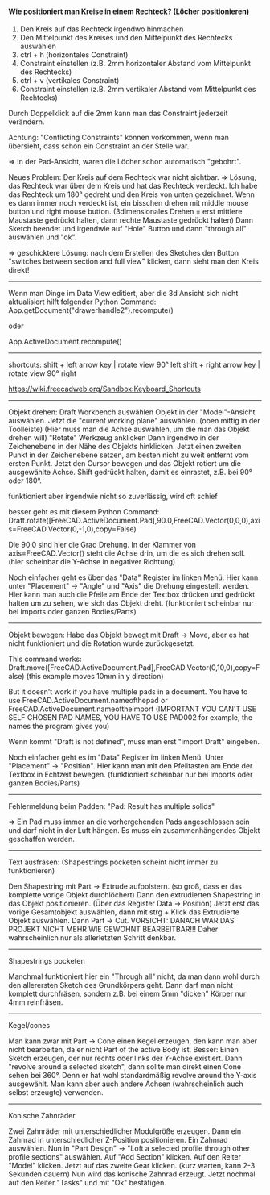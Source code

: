 #### Wie positioniert man Kreise in einem Rechteck? (Löcher positionieren)

1. Den Kreis auf das Rechteck irgendwo hinmachen
1. Den Mittelpunkt des Kreises und den Mittelpunkt des Rechtecks auswählen
1. ctrl + h (horizontales Constraint)
1. Constraint einstellen (z.B. 2mm horizontaler Abstand vom Mittelpunkt des Rechtecks)
1. ctrl + v (vertikales Constraint)
1. Constraint einstellen (z.B. 2mm vertikaler Abstand vom Mittelpunkt des Rechtecks)

Durch Doppelklick auf die 2mm kann man das Constraint jederzeit verändern.

Achtung: "Conflicting Constraints" können vorkommen, wenn man übersieht, dass schon ein Constraint an der Stelle war.


=> In der Pad-Ansicht, waren die Löcher schon automatisch "gebohrt".


Neues Problem: Der Kreis auf dem Rechteck war nicht sichtbar.
=> Lösung, das Rechteck war über dem Kreis und hat das Rechteck verdeckt.
Ich habe das Rechteck um 180° gedreht und den Kreis von unten gezeichnet.
Wenn es dann immer noch verdeckt ist, ein bisschen drehen mit middle mouse button und right mouse button.
(3dimensionales Drehen = erst mittlere Maustaste gedrückt halten, dann rechte Maustaste gedrückt halten)
Dann Sketch beendet und irgendwie auf "Hole" Button und dann "through all" auswählen und "ok".

=> geschicktere Lösung: nach dem Erstellen des Sketches den Button "switches between section and full view" klicken, dann sieht man den Kreis direkt!

---------------------------------------------------------------------------------------------------

Wenn man Dinge im Data View editiert, aber die 3d Ansicht sich nicht aktualisiert hilft folgender Python Command:
App.getDocument("drawerhandle2").recompute()

oder

App.ActiveDocument.recompute()

---------------------------------------------------------------------------------------------------

shortcuts:
shift + left arrow key   |   rotate view 90° left
shift + right arrow key   |   rotate view 90° right

https://wiki.freecadweb.org/Sandbox:Keyboard_Shortcuts

---------------------------------------------------------------------------------------------------

Objekt drehen:
Draft Workbench auswählen
Objekt in der "Model"-Ansicht auswählen.
Jetzt die "current working plane" auswählen. (oben mittig in der Toolleiste)
(Hier muss man die Achse auswählen, um die man das Objekt drehen will)
"Rotate" Werkzeug anklicken
Dann irgendwo in der Zeichenebene in der Nähe des Objekts hinklicken.
Jetzt einen zweiten Punkt in der Zeichenebene setzen, am besten nicht zu weit entfernt vom ersten Punkt.
Jetzt den Cursor bewegen und das Objekt rotiert um die ausgewählte Achse.
Shift gedrückt halten, damit es einrastet, z.B. bei 90° oder 180°.

funktioniert aber irgendwie nicht so zuverlässig, wird oft schief

besser geht es mit diesem Python Command:
Draft.rotate([FreeCAD.ActiveDocument.Pad],90.0,FreeCAD.Vector(0,0,0),axis=FreeCAD.Vector(0,-1,0),copy=False)

Die 90.0 sind hier die Grad Drehung.
In der Klammer von axis=FreeCAD.Vector() steht die Achse drin, um die es sich drehen soll. (hier scheinbar die Y-Achse in negativer Richtung)

Noch einfacher geht es über das "Data" Register im linken Menü.
Hier kann unter "Placement" -> "Angle" und "Axis" die Drehung eingestellt werden.
Hier kann man auch die Pfeile am Ende der Textbox drücken und gedrückt halten um zu sehen, wie sich das Objekt dreht.
(funktioniert scheinbar nur bei Imports oder ganzen Bodies/Parts)

---------------------------------------------------------------------------------------------------

Objekt bewegen:
Habe das Objekt bewegt mit Draft -> Move, aber es hat nicht funktioniert und die Rotation wurde zurückgesetzt.

This command works:
Draft.move([FreeCAD.ActiveDocument.Pad],FreeCAD.Vector(0,10,0),copy=False)
(this example moves 10mm in y direction)

But it doesn't work if you have multiple pads in a document.
You have to use FreeCAD.ActiveDocument.nameofthepad or FreeCAD.ActiveDocument.nameoftheimport
(IMPORTANT YOU CAN'T USE SELF CHOSEN PAD NAMES, YOU HAVE TO USE PAD002 for example, the names the program gives you)

Wenn kommt "Draft is not defined", muss man erst
"import Draft" eingeben.

Noch einfacher geht es im "Data" Register im linken Menü.
Unter "Placement" -> "Position".
Hier kann man mit den Pfeiltasten am Ende der Textbox in Echtzeit bewegen.
(funktioniert scheinbar nur bei Imports oder ganzen Bodies/Parts)

---------------------------------------------------------------------------------------------------

Fehlermeldung beim Padden:
"Pad: Result has multiple solids"

=> Ein Pad muss immer an die vorhergehenden Pads angeschlossen sein und darf nicht in der Luft hängen.
Es muss ein zusammenhängendes Objekt geschaffen werden.

---------------------------------------------------------------------------------------------------

Text ausfräsen: (Shapestrings pocketen scheint nicht immer zu funktionieren)

Den Shapestring mit Part -> Extrude aufpolstern. (so groß, dass er das komplette vorige Objekt durchlöchert)
Dann den extrudierten Shapestring in das Objekt positionieren. (Über das Register Data -> Position)
Jetzt erst das vorige Gesamtobjekt auswählen, dann mit strg + Klick das Extrudierte Objekt auswählen.
Dann Part -> Cut.
VORSICHT: DANACH WAR DAS PROJEKT NICHT MEHR WIE GEWOHNT BEARBEITBAR!!!
Daher wahrscheinlich nur als allerletzten Schritt denkbar.

---------------------------------------------------------------------------------------------------

Shapestrings pocketen

Manchmal funktioniert hier ein "Through all" nicht, da man dann wohl durch den allerersten Sketch des Grundkörpers geht.
Dann darf man nicht komplett durchfräsen, sondern z.B. bei einem 5mm "dicken" Körper nur 4mm reinfräsen.

---------------------------------------------------------------------------------------------------

Kegel/cones

Man kann zwar mit Part -> Cone einen Kegel erzeugen, den kann man aber nicht bearbeiten, da er nicht Part of the active Body ist.
Besser: Einen Sketch erzeugen, der nur rechts oder links der Y-Achse existiert.
Dann "revolve around a selected sketch", dann sollte man direkt einen Cone sehen bei 360°.
Denn er hat wohl standardmäßig revolve around the Y-axis ausgewählt.
Man kann aber auch andere Achsen (wahrscheinlich auch selbst erzeugte) verwenden.

---------------------------------------------------------------------------------------------------

Konische Zahnräder

Zwei Zahnräder mit unterschiedlicher Modulgröße erzeugen.
Dann ein Zahnrad in unterschiedlicher Z-Position positionieren.
Ein Zahnrad auswählen.
Nun in "Part Design" -> "Loft a selected profile through other profile sections" auswählen.
Auf "Add Section" klicken.
Auf den Reiter "Model" klicken.
Jetzt auf das zweite Gear klicken. (kurz warten, kann 2-3 Sekunden dauern)
Nun wird das konische Zahnrad erzeugt.
Jetzt nochmal auf den Reiter "Tasks" und mit "Ok" bestätigen.
